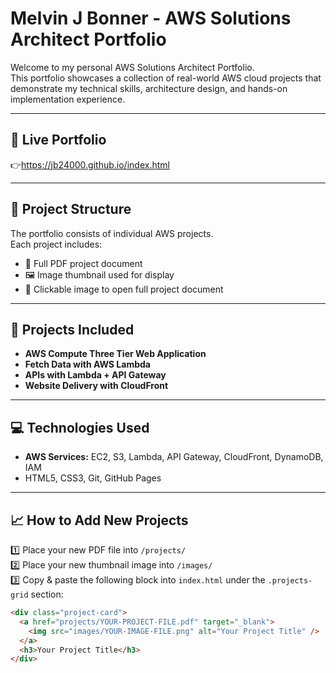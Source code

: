 # Melvin J Bonner - AWS Solutions Architect Portfolio

Welcome to my personal AWS Solutions Architect Portfolio.  
This portfolio showcases a collection of real-world AWS cloud projects that demonstrate my technical skills, architecture design, and hands-on implementation experience.

---

## 🚀 Live Portfolio

👉https://jb24000.github.io/index.html

---

## 📂 Project Structure

The portfolio consists of individual AWS projects.  
Each project includes:

- 📄 Full PDF project document  
- 🖼 Image thumbnail used for display  
- 🔗 Clickable image to open full project document


---

## 🔧 Projects Included

- **AWS Compute Three Tier Web Application**
- **Fetch Data with AWS Lambda**
- **APIs with Lambda + API Gateway**
- **Website Delivery with CloudFront**

---

## 💻 Technologies Used

- **AWS Services:** EC2, S3, Lambda, API Gateway, CloudFront, DynamoDB, IAM
- HTML5, CSS3, Git, GitHub Pages

---

## 📈 How to Add New Projects

1️⃣ Place your new PDF file into `/projects/`  
2️⃣ Place your new thumbnail image into `/images/`  
3️⃣ Copy & paste the following block into `index.html` under the `.projects-grid` section:

```html
<div class="project-card">
  <a href="projects/YOUR-PROJECT-FILE.pdf" target="_blank">
    <img src="images/YOUR-IMAGE-FILE.png" alt="Your Project Title" />
  </a>
  <h3>Your Project Title</h3>
</div>
